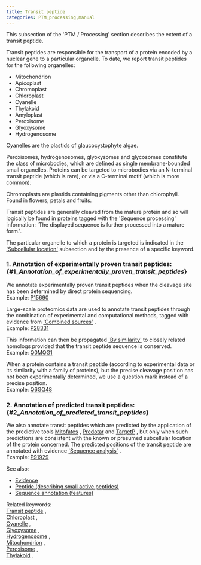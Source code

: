 ```yaml
---
title: Transit peptide
categories: PTM_processing,manual
---
```


This subsection of the 'PTM / Processing' section describes the extent of a transit peptide.

Transit peptides are responsible for the transport of a protein encoded by a nuclear gene to a particular organelle. To date, we report transit peptides for the following organelles:

-   Mitochondrion
-   Apicoplast
-   Chromoplast
-   Chloroplast
-   Cyanelle
-   Thylakoid
-   Amyloplast
-   Peroxisome
-   Glyoxysome
-   Hydrogenosome

Cyanelles are the plastids of glaucocystophyte algae.

Peroxisomes, hydrogenosomes, glyoxysomes and glycosomes constitute the class of microbodies, which are defined as single membrane-bounded small organelles. Proteins can be targeted to microbodies via an N-terminal transit peptide (which is rare), or via a C-terminal motif (which is more common).

Chromoplasts are plastids containing pigments other than chlorophyll. Found in flowers, petals and fruits.

Transit peptides are generally cleaved from the mature protein and so will logically be found in proteins tagged with the 'Sequence processing' information: 'The displayed sequence is further processed into a mature form.'.

The particular organelle to which a protein is targeted is indicated in the ['Subcellular location'](https://www.uniprot.org/help/subcellular_location) subsection and by the presence of a specific keyword.

### 1. Annotation of experimentally proven transit peptides: {\#1\_*Annotation\_of\_experimentally\_proven\_transit\_peptides*}

We annotate experimentally proven transit peptides when the cleavage site has been determined by direct protein sequencing.  
Example: [P15690](https://www.uniprot.org/uniprotkb/P15690#ptm_processing)

Large-scale proteomics data are used to annotate transit peptides through the combination of experimental and computational methods, tagged with evidence from ['Combined sources'](http://www.uniprot.org/help/evidences#ECO:00007744) .  
Example: [P28331](https://www.uniprot.org/uniprotkb/P28331#ptm_processing)

This information can then be propagated ['By similarity'](http://www.uniprot.org/help/evidences#ECO:0000250) to closely related homologs provided that the transit peptide sequence is conserved.  
Example: [Q0MQG1](https://www.uniprot.org/uniprotkb/Q0MQG1#ptm_processing)

When a protein contains a transit peptide (according to experimental data or its similarity with a family of proteins), but the precise cleavage position has not been experimentally determined, we use a question mark instead of a precise position.  
Example: [Q6GQ48](https://www.uniprot.org/uniprotkb/Q6GQ48#ptm%5Fprocessing)

### 2. Annotation of predicted transit peptides: {\#2\_*Annotation\_of\_predicted\_transit\_peptides*}

We also annotate transit peptides which are predicted by the application of the predictive tools [Mitofates](http://mitf.cbrc.jp/MitoFates/cgi-bin/top.cgi) , [Predotar](http://urgi.versailles.inra.fr/predotar/predotar.html) and [TargetP](http://www.cbs.dtu.dk/services/TargetP/) , but only when such predictions are consistent with the known or presumed subcellular location of the protein concerned. The predicted positions of the transit peptide are annotated with evidence ['Sequence analysis'](http://www.uniprot.org/help/evidences#ECO:0000255) .  
Example: [P91929](https://www.uniprot.org/uniprotkb/P91929#ptm_processing)

See also:

-   [Evidence](https://www.uniprot.org/help/evidences)
-   [Peptide (describing small active peptides)](https://www.uniprot.org/help/peptide)
-   [Sequence annotation (features)](http://www.uniprot.org/help/sequence%5Fannotation)

Related keywords:  
[Transit peptide](http://www.uniprot.org/keywords/809) ,  
[Chloroplast](http://www.uniprot.org/keywords/150) ,  
[Cyanelle](http://www.uniprot.org/keywords/194) ,  
[Glyoxysome](http://www.uniprot.org/keywords/330) ,  
[Hydrogenosome](http://www.uniprot.org/keywords/377) ,  
[Mitochondrion](http://www.uniprot.org/keywords/496) ,  
[Peroxisome](http://www.uniprot.org/keywords/576) ,  
[Thylakoid](http://www.uniprot.org/keywords/793) .
